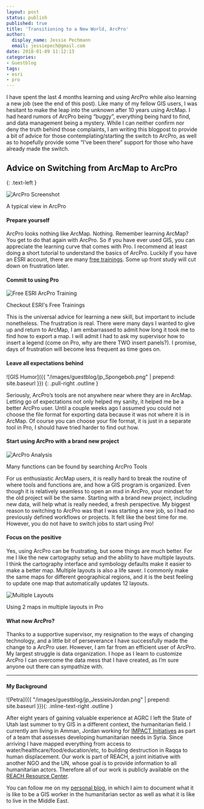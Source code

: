 ```yaml
---
layout: post
status: publish
published: true
title: 'Transitioning to a New World, ArcPro'
author:
  display_name: Jessie Pechmann
  email: jessiepech@gmail.com
date: 2018-01-09 11:12:13
categories:
- Guestblog
tags:
- esri
- pro
---
```


I have spent the last 4 months learning and using ArcPro while also learning a new job (see the end of this post). Like many of my fellow GIS users, I was hesitant to make the leap into the unknown after 10 years using ArcMap. I had heard rumors of ArcPro being “buggy”, everything being hard to find, and data management being a mystery. While I can neither confirm nor deny the truth behind those complaints, I am writing this blogpost to provide a bit of advice for those contemplating/starting the switch to ArcPro, as well as to hopefully provide some “I’ve been there” support for those who have already made the switch.

## Advice on Switching from ArcMap to ArcPro
{: .text-left }

<div class="caption"><img src="{{ "/images/guestblog/jp_ArcProScreenshot.png" | prepend: site.baseurl }}" alt="ArcPro Screenshot" /><p class="caption-text">A typical view in ArcPro</p></div>

#### Prepare yourself

ArcPro looks nothing like ArcMap. Nothing. Remember learning ArcMap? You get to do that again with ArcPro. So if you have ever used GIS, you can appreciate the learning curve that comes with Pro. I recommend at least doing a short tutorial to understand the basics of ArcPro. Luckily if you have an ESRI account, there are many [free trainings](https://www.esri.com/training/catalog/search/). Some up front study will cut down on frustration later.

<div class="clear"></div>

#### Commit to using Pro

<div class="caption"><img src="{{ "/images/guestblog/jp_ArcProTraining.png" | prepend: site.baseurl }}" alt="Free ESRI ArcPro Training" /><p class="caption-text">Checkout ESRI's Free Trainings</p></div>

This is the universal advice for learning a new skill, but important to include nonetheless. The frustration is real. There were many days I wanted to give up and return to ArcMap, I am embarrassed to admit how long it took me to find how to export a map. I will admit I had to ask my supervisor how to insert a legend (come on Pro, why are there TWO insert panels?). I promise, days of frustration will become less frequent as time goes on.

<div class="clear"></div>

#### Leave all expectations behind

![GIS Humor]({{ "/images/guestblog/jp_Spongebob.png" | prepend: site.baseurl }})
{: .pull-right .outline }

Seriously, ArcPro’s tools are not anywhere near where they are in ArcMap. Letting go of expectations not only helped my sanity, it helped me be a better ArcPro user. Until a couple weeks ago I assumed you could not choose the file format for exporting data because it was not where it is in ArcMap. Of course you can choose your file format, it is just in a separate tool in Pro, I should have tried harder to find out how.

<div class="clear"></div>

#### Start using ArcPro with a brand new project

<div class="caption"><img src="{{ "/images/guestblog/jp_AnalysisTools.png" | prepend: site.baseurl }}" alt="ArcPro Analysis" /><p class="caption-text">Many functions can be found by searching ArcPro Tools</p></div>

For us enthusiastic ArcMap users, it is really hard to break the routine of where tools and functions are, and how a GIS program is organized. Even though it is relatively seamless to open an mxd in ArcPro, your mindset for the old project will be the same. Starting with a brand new project, including new data, will help what is really needed, a fresh perspective. My biggest reason to switching to ArcPro was that I was starting a new job, so I had no previously defined workflows or projects. It felt like the best time for me. However, you do not have to switch jobs to start using Pro!

#### Focus on the positive

Yes, using ArcPro can be frustrating, but some things are much better. For me I like the new cartography setup and the ability to have multiple layouts. I think the cartography interface and symbology defaults make it easier to make a better map. Multiple layouts is also a life saver. I commonly make the same maps for different geographical regions, and it is the best feeling to update one map that automatically updates 12 layouts.

<div class="caption"><img src="{{ "/images/guestblog/jp_MultipleLayouts.png" | prepend: site.baseurl }}" alt="Multiple Layouts" /><p class="caption-text">Using 2 maps in multiple layouts in Pro</p></div>

#### What now ArcPro?

Thanks to a supportive supervisor, my resignation to the ways of changing technology, and a little bit of perseverance I have successfully made the change to a ArcPro user. However, I am far from an efficient user of ArcPro. My largest struggle is data organization. I hope as I learn to customize ArcPro I can overcome the data mess that I have created, as I’m sure anyone out there can sympathize with.

<div class="clear"></div>

----------
#### My Background

![Petra]({{ "/images/guestblog/jp_JessieinJordan.png" | prepend: site.baseurl }}){: .inline-text-right .outline }

After eight years of gaining valuable experience at AGRC I left the State of Utah last summer to try GIS in a different context, the humanitarian field. I currently am living in Amman, Jordan working for [IMPACT Initiatives](http://www.impact-initiatives.org/) as part of a team that assesses developing humanitarian needs in Syria. Since arriving I have mapped everything from access to water/healthcare/food/education/etc, to building destruction in Raqqa to human displacement. Our work is part of REACH, a joint initiative with another NGO and the UN, whose goal is to provide information to all humanitarian actors. Therefore all of our work is publicly available on the [REACH Resource Center](http://www.reachresourcecentre.info/).

You can follow me on my [personal blog](http://jessiepechmannabroad.wordpress.com), in which I aim to document what it is like to be a GIS worker in the humanitarian sector as well as what it is like to live in the Middle East.
